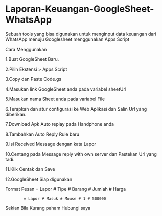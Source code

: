 # Laporan-Keuangan-GoogleSheet-WhatsApp

Sebuah tools yang bisa digunakan untuk menginput data keuangan dari WhatsApp menuju Googlesheet menggunakan Apps Script

Cara Menggunakan

1.Buat GoogleSheet Baru.

2.Pilih Ekstensi > Apps Script

3.Copy dan Paste Code.gs 

4.Masukan link GoogleSheet anda pada variabel sheetUrl

5.Masukan nama Sheet anda pada variabel File

6.Terapkan dan atur configurasi ke Web Aplikasi dan Salin Url yang diberikan.

7.Download Apk Auto replay pada Handphone anda

8.Tambahkan Auto Reply Rule baru 

9.Isi Received Message dengan kata Lapor

10.Centang pada Message reply with own server dan Pastekan Url yang tadi.

11.Klik Centak dan Save

12.GoogleSheet Siap digunakan



Format Pesan = Lapor # Tipe # Barang # Jumlah # Harga
            
            
            
            = Lapor # Masuk # Mouse # 1 # 500000
             
             
Sekian
Bila Kurang paham Hubungi saya
